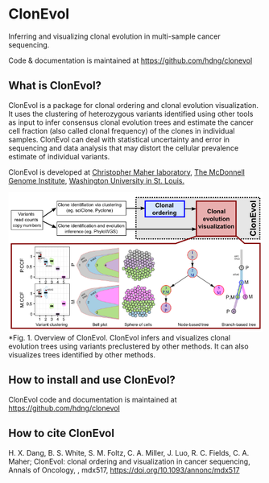 # ClonEvol
Inferring and visualizing clonal evolution in multi-sample cancer sequencing.

Code & documentation is maintained at <a href="https://github.com/hdng/clonevol">https://github.com/hdng/clonevol</a>

## What is ClonEvol?
ClonEvol is a package for clonal ordering and clonal evolution visualization. It uses the clustering of heterozygous variants identified using other tools as input to infer consensus clonal evolution trees and estimate the cancer cell fraction (also called clonal frequency) of the clones in individual samples. ClonEvol can deal with statistical uncertainty and error in sequencing and data analysis that may distort the cellular prevalence estimate of individual variants.

ClonEvol is developed at <a href="http://www.maherlab.com/">Christopher Maher laboratory</a>, <a href="http://genome.wustl.edu/">The McDonnell Genome Institute</a>, <a href="http://www.wustl.edu">Washington University in St. Louis.</a>


![](images/clonevol.png)
*Fig. 1. Overview of ClonEvol. ClonEvol infers and visualizes clonal evolution trees using variants preclustered by other methods. It can also visualizes trees identified by other methods.

## How to install and use ClonEvol?

ClonEvol code and documentation is maintained at <a href="https://github.com/hdng/clonevol">https://github.com/hdng/clonevol</a>


## How to cite ClonEvol

H. X. Dang, B. S. White, S. M. Foltz, C. A. Miller, J. Luo, R. C. Fields, C. A. Maher; ClonEvol: clonal ordering and visualization in cancer sequencing, Annals of Oncology, , mdx517, https://doi.org/10.1093/annonc/mdx517

